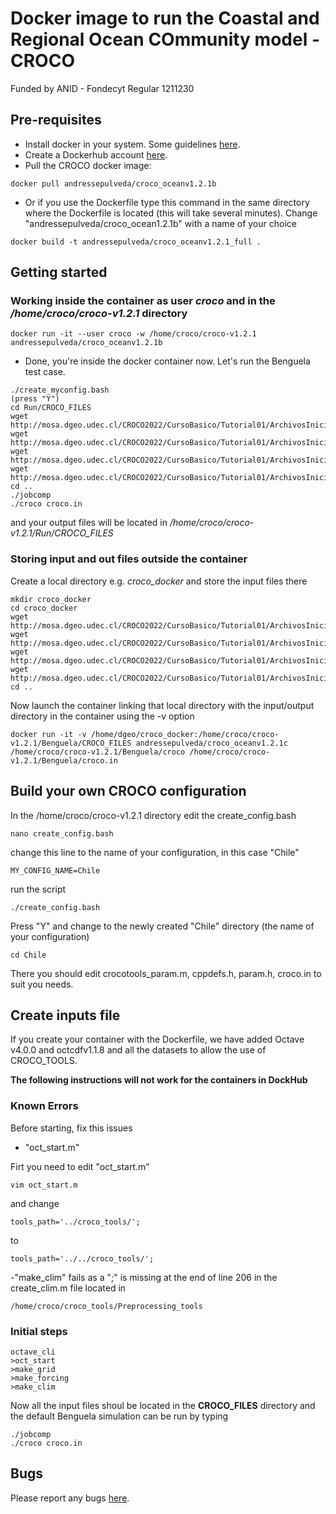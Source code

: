 # Docker image to run the Coastal and Regional Ocean COmmunity model - CROCO

Funded by ANID - Fondecyt Regular 1211230  

## Pre-requisites

- Install docker in your system. Some guidelines [here](https://docs.docker.com/engine/installation/).
- Create a Dockerhub account [here](https://hub.docker.com/).
- Pull the CROCO docker image:
```
docker pull andressepulveda/croco_oceanv1.2.1b
```
- Or if you use the Dockerfile type this command in the same directory where the Dockerfile is located (this will take several minutes). Change "andressepulveda/croco_ocean1.2.1b" with a name of your choice
```
docker build -t andressepulveda/croco_oceanv1.2.1_full .
```


## Getting started 


### Working inside the container as user *croco* and in the */home/croco/croco-v1.2.1* directory

```
docker run -it --user croco -w /home/croco/croco-v1.2.1 andressepulveda/croco_oceanv1.2.1b
```

- Done, you're inside the docker container now. Let's run the Benguela test case. 
```
./create_myconfig.bash
(press "Y")
cd Run/CROCO_FILES
wget http://mosa.dgeo.udec.cl/CROCO2022/CursoBasico/Tutorial01/ArchivosIniciales/croco_grd.nc
wget http://mosa.dgeo.udec.cl/CROCO2022/CursoBasico/Tutorial01/ArchivosIniciales/croco_frc.nc
wget http://mosa.dgeo.udec.cl/CROCO2022/CursoBasico/Tutorial01/ArchivosIniciales/croco_clm.nc
wget http://mosa.dgeo.udec.cl/CROCO2022/CursoBasico/Tutorial01/ArchivosIniciales/croco_ini.nc
cd ..
./jobcomp
./croco croco.in
```
and your output files will be located in */home/croco/croco-v1.2.1/Run/CROCO_FILES*

### Storing input and out files outside the container

Create a local directory e.g. *croco_docker* and store the input files there

```
mkdir croco_docker
cd croco_docker
wget http://mosa.dgeo.udec.cl/CROCO2022/CursoBasico/Tutorial01/ArchivosIniciales/croco_grd.nc
wget http://mosa.dgeo.udec.cl/CROCO2022/CursoBasico/Tutorial01/ArchivosIniciales/croco_frc.nc
wget http://mosa.dgeo.udec.cl/CROCO2022/CursoBasico/Tutorial01/ArchivosIniciales/croco_clm.nc
wget http://mosa.dgeo.udec.cl/CROCO2022/CursoBasico/Tutorial01/ArchivosIniciales/croco_ini.nc
cd ..
```
Now launch the container linking that local directory with the input/output directory in the container using the -v option

```
docker run -it -v /home/dgeo/croco_docker:/home/croco/croco-v1.2.1/Benguela/CROCO_FILES andressepulveda/croco_oceanv1.2.1c /home/croco/croco-v1.2.1/Benguela/croco /home/croco/croco-v1.2.1/Benguela/croco.in
```




## Build your own CROCO configuration

In the /home/croco/croco-v1.2.1 directory edit the create_config.bash 
```
nano create_config.bash
```
change this line to the name of your configuration, in this case "Chile"
```
MY_CONFIG_NAME=Chile
```
run the script
```
./create_config.bash
```
Press "Y" and change to the newly created "Chile" directory (the name of your configuration)
```
cd Chile
```
There you should edit crocotools_param.m, cppdefs.h, param.h, croco.in
to suit you needs.

## Create inputs file

If you create your container with the Dockerfile, we have added Octave v4.0.0 and octcdfv1.1.8
and all the datasets to allow the use of CROCO_TOOLS. 

**The following instructions will not work for the containers in DockHub**

### Known Errors

Before starting, fix this issues

- "oct_start.m"

Firt you need to edit "oct_start.m"
```
vim oct_start.m
```
and change
```
tools_path='../croco_tools/';
```
to
```
tools_path='../../croco_tools/';
```

-"make_clim" fails as a ";" is missing at the end of line 206 in the create_clim.m file located in 
```
/home/croco/croco_tools/Preprocessing_tools
```

### Initial steps 
```
octave_cli
>oct_start
>make_grid
>make_forcing
>make_clim
```
Now all the input files shoul be located in the **CROCO_FILES** directory and the default
Benguela simulation can be run by typing

```
./jobcomp
./croco croco.in
```


## Bugs
Please report any bugs [here](https://github.com/AndresSepulveda/docker-croco-public/issues).

